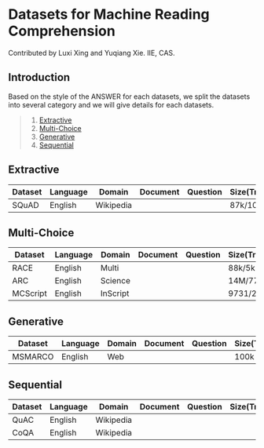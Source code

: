 # Datasets for Machine Reading Comprehension

Contributed by Luxi Xing and Yuqiang Xie. IIE, CAS.

## Introduction

Based on the style of the ANSWER for each datasets, we split the datasets into several category and we will give details for each datasets.

>   1. [Extractive](#Extractive)
>   2. [Multi-Choice](#Multi-Choice)
>   3. [Generative](#Generative)
>   4. [Sequential](#Sequential)

## Extractive 


| Dataset | Language | Domain | Document | Question | Size(Train/Dev/Test) | Year | Features |
| --- | --- | --- | --- | --- | --- | --- | --- |
| SQuAD | English | Wikipedia |  |  | 87k/10k | 2016 |  |


## Multi-Choice

| Dataset | Language | Domain | Document | Question | Size(Train/Dev/Test) | Year | Features |
| --- | --- | --- | --- | --- | --- | --- | --- |
| RACE | English | Multi |  |  | 88k/5k | 2017 |  |
| ARC | English | Science |  |  | 14M/7787 | 2018 | hard |
| MCScript | English | InScript |  |  | 9731/2797 | 2018 |  |

## Generative

| Dataset | Language | Domain | Document | Question | Size(Train/Dev/Test) | Year | Features |
| --- | --- | --- | --- | --- | --- | --- | --- |
| MSMARCO | English | Web |  |  | 100k | 2016 |  |

## Sequential

| Dataset | Language | Domain | Document | Question | Size(Train/Dev/Test) | Year | Features |
| --- | --- | --- | --- | --- | --- | --- | --- |
| QuAC | English | Wikipedia |  |  |  | 2018 |  |
| CoQA | English | Wikipedia |  |  |  | 2018 |  |
